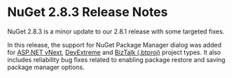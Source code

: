 # NuGet 2.8.3 Release Notes

NuGet 2.8.3 is a minor update to our 2.8.1 release with some targeted fixes. 

In this release, the support for NuGet Package Manager dialog was added for [ASP.NET vNext](http://www.asp.net/vnext), [DevExtreme](http://js.devexpress.com/) and [BizTalk (.btproj)](http://msdn.microsoft.com/en-us/library/aa577497.aspx) project types. It also includes reliability bug fixes related to enabling package restore and saving package manager options.  






